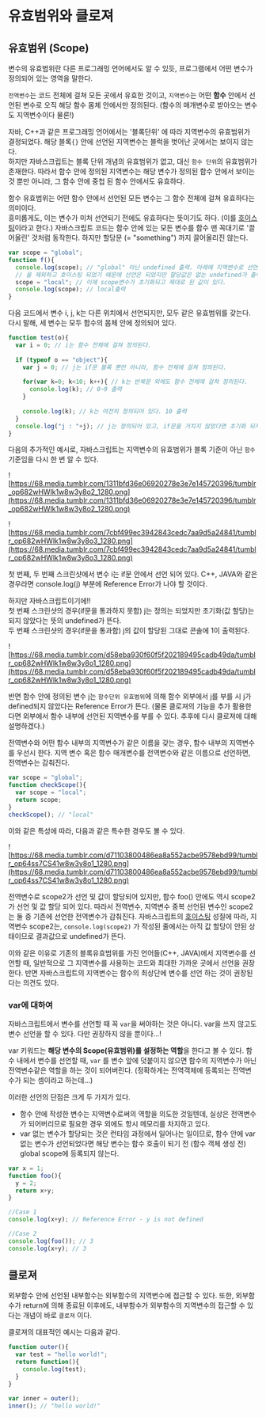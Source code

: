 # 유효범위와 클로져



## 유효범위 (Scope)

변수의 유효범위란 다른 프로그래밍 언어에서도 알 수 있듯, 프로그램에서 어떤 변수가 정의되어 있는 영역을 말한다.

`전역변수`는 코드 전체에 걸쳐 모든 곳에서 유효한 것이고, `지역변수`는 어떤 **함수** 안에서 선언된 변수로 오직 해당 함수 몸체 안에서만 정의된다. (함수의 매개변수로 받아오는 변수도 지역변수이다 물론!)

자바, C++과 같은 프로그래밍 언어에서는 '블록단위' 에 따라 지역변수의 유효범위가 결정되었다. 해당 블록`{}` 안에 선언된 지역변수는 블럭을 벗어난 곳에서는 보이지 않는다. <br>하지만 자바스크립트는 블록 단위 개념의 유효범위가 없고, 대신 `함수 단위`의 유효범위가 존재한다. 따라서 함수 안에 정의된 지역변수는 해당 변수가 정의된 함수 안에서 보이는 것 뿐만 아니라, 그 함수 안에 중첩 된 함수 안에서도 유효하다.

함수 유효범위는 어떤 함수 안에서 선언된 모든 변수는 그 함수 전체에 걸쳐 유효하다는 의미이다. <br>흥미롭게도, 이는 변수가 미처 선언되기 전에도 유효하다는 뜻이기도 하다. (이를 [호이스팅](https://github.com/Shinye/TIL/blob/master/JavaScript/aboutFunction.md#호이스팅hoisting)이라고 한다.) 자바스크립트 코드는 함수 안에 있는 모든 변수를 함수 맨 꼭대기로 '끌어올린' 것처럼 동작한다. 하지만 할당문 (= "something") 까지 끌어올리진 않는다.

```javascript
var scope = "global";
function f(){
  console.log(scope); // "global" 아닌 undefined 출력. 아래에 지역변수로 선언 및 할당된 scope가 할당문
  // 을 제외하고 호이스팅 되었기 때문에 선언은 되었지만 할당값은 없는 undefined가 출력
  scope = "local"; // 이제 scope변수가 초기화되고 제대로 된 값이 있다.
  console.log(scope); // local출력
}
```



 다음 코드에서 변수 i, j, k는 다른 위치에서 선언되지만, 모두 같은 유효범위를 갖는다. 다시 말해, 세 변수는 모두 함수의 몸체 안에 정의되어 있다.

```javascript
function test(o){
  var i = 0; // i는 함수 전체에 걸쳐 정의된다.
  
  if (typeof o == "object"){
    var j = 0; // j는 if문 블록 뿐만 아니라, 함수 전체에 걸쳐 정의된다.
  
    for(var k=0; k<10; k++){ // k는 반복문 외에도 함수 전체에 걸쳐 정의된다.
      console.log(k); // 0~9 출력
    }
    
    console.log(k); // k는 여전히 정의되어 있다. 10 출력
  }
  console.log("j : "+j); // j는 정의되어 있고, if문을 거치지 않았다면 초기화 되지 않아 undefined일 것.
}
```



다음의 추가적인 예시로, 자바스크립트는 지역변수의 유효범위가 블록 기준이 아닌 `함수` 기준임을 다시 한 번 알 수 있다.

![https://68.media.tumblr.com/1311bfd36e06920278e3e7e145720396/tumblr_op682wHWlk1w8w3y8o2_1280.png](https://68.media.tumblr.com/1311bfd36e06920278e3e7e145720396/tumblr_op682wHWlk1w8w3y8o2_1280.png)

![https://68.media.tumblr.com/7cbf499ec3942843cedc7aa9d5a24841/tumblr_op682wHWlk1w8w3y8o3_1280.png](https://68.media.tumblr.com/7cbf499ec3942843cedc7aa9d5a24841/tumblr_op682wHWlk1w8w3y8o3_1280.png)

첫 번째, 두 번째 스크린샷에서 변수 i는 if문 안에서 선언 되어 있다. C++, JAVA와 같은 경우라면 console.log(j) 부분에 Reference Error가 나야 할 것이다.

하지만 자바스크립트이기에!! <br>첫 번째 스크린샷의 경우(if문을 통과하지 못함) j는 정의는 되었지만 초기화(값 할당)는 되지 않았다는 뜻의 undefined가 뜬다.<br>두 번째 스크린샷의 경우(if문을 통과함) j의 값이 할당된 그대로 콘솔에 1이 출력된다.

![https://68.media.tumblr.com/d58eba930f60f5f202189495cadb49da/tumblr_op682wHWlk1w8w3y8o1_1280.png](https://68.media.tumblr.com/d58eba930f60f5f202189495cadb49da/tumblr_op682wHWlk1w8w3y8o1_1280.png)

반면 함수 안에 정의된 변수 j는 `함수단위 유효범위`에 의해 함수 외부에서 j를 부를 시 j가 defined되지 않았다는 Reference Error가 뜬다. (물론 클로져의 기능을 추가 활용한다면 외부에서 함수 내부에 선언된 지역변수를 부를 수 있다. 추후에 다시 클로져에 대해 설명하겠다.)



전역변수와 어떤 함수 내부의 지역변수가 같은 이름을 갖는 경우, 함수 내부의 지역변수를 우선시 한다. 지역 변수 혹은 함수 매개변수를 전역변수와 같은 이름으로 선언하면, 전역변수는 감춰진다.

```javascript
var scope = "global";
function checkScope(){
  var scope = "local";
  return scope;
}
checkScope(); // "local"
```



이와 같은 특성에 따라, 다음과 같은 특수한 경우도 볼 수 있다.

![https://68.media.tumblr.com/d71103800486ea8a552acbe9578ebd99/tumblr_op64ss7CS41w8w3y8o1_1280.png](https://68.media.tumblr.com/d71103800486ea8a552acbe9578ebd99/tumblr_op64ss7CS41w8w3y8o1_1280.png)

전역변수로 scope2가 선언 및 값이 할당되어 있지만, 함수 foo() 안에도 역시 scope2가 선언 및 값 할당 되어 있다. 따라서 전역변수, 지역변수 중복 선언된 변수인 scope2는 둘 중 기존에 선언한 전역변수가 감춰진다. 자바스크립트의 [호이스팅](https://github.com/Shinye/TIL/blob/master/JavaScript/aboutFunction.md#호이스팅hoisting) 성질에 따라, 지역변수 scope2는, `console.log(scope2)` 가 작성된 줄에서는 아직 값 할당이 안된 상태이므로 결과값으로 undefined가 뜬다.

이와 같은 이유로 기존의 블록유효범위를 가진 언어들(C++, JAVA)에서 지역변수를 선언할 때, 일반적으로 그 지역변수를 사용하는 코드와 최대한 가까운 곳에서 선언을 권장한다. 반면 자바스크립트의 지역변수는 함수의 최상단에 변수를 선언 하는 것이 권장된다는 의견도 있다.



### var에 대하여

자바스크립트에서 변수를 선언할 때 꼭 `var`을 써야하는 것은 아니다. var을 쓰지 않고도  변수 선언을 할 수 있다. 다만 권장하지 않을 뿐이다…!

var 키워드는 **해당 변수의 Scope(유효범위)를 설정하는 역할**을 한다고 볼 수 있다. 함수 내에서 변수를 선언할 때, `var` 를 변수 앞에 덧붙이지 않으면 함수의 지역변수가 아닌 전역변수같은 역할을 하는 것이 되어버린다. (정확하게는 전역객체에 등록되는 전역변수가 되는 셈이라고 하는데…)

이러한 선언의 단점은 크게 두 가지가 있다.

- 함수 안에 작성한 변수는 지역변수로써의 역할을 의도한 것일텐데, 실상은 전역변수가 되어버리므로 필요한 경우 외에도 항시 메모리를 차지하고 있다.
- var 없는 변수가 할당되는 것은 런타임 과정에서 일어나는 일이므로, 함수 안에 var없는 변수가 선언되었다면 해당 변수는 함수 호출이 되기 전 (함수 객체 생성 전) global scope에 등록되지 않는다.

```javascript
var x = 1;
function foo(){
  y = 2;
  return x+y;
}

//Case 1
console.log(x+y); // Reference Error - y is not defined

//Case 2
console.log(foo()); // 3
console.log(x+y); // 3
```



## 클로져

외부함수 안에 선언된 내부함수는 외부함수의 지역변수에 접근할 수 있다. 또한, 외부함수가 return에 의해 종료된 이후에도, 내부함수가 외부함수의 지역변수의 접근할 수 있다는 개념이 바로 `클로져` 이다.

클로져의 대표적인 예시는 다음과 같다.

```javascript
function outer(){
  var test = "hello world!";
  return function(){
    console.log(test);
  }
}

var inner = outer();
inner(); // "hello world!"
```


